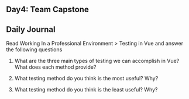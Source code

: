 ## Day4: Team Capstone

## Daily Journal
Read Working In a Professional Environment > Testing in Vue and answer the following questions

1. What are the three main types of testing we can accomplish in Vue? What does each method provide?

2. What testing method do you think is the most useful? Why?

3. What testing method do you think is the least useful? Why?
